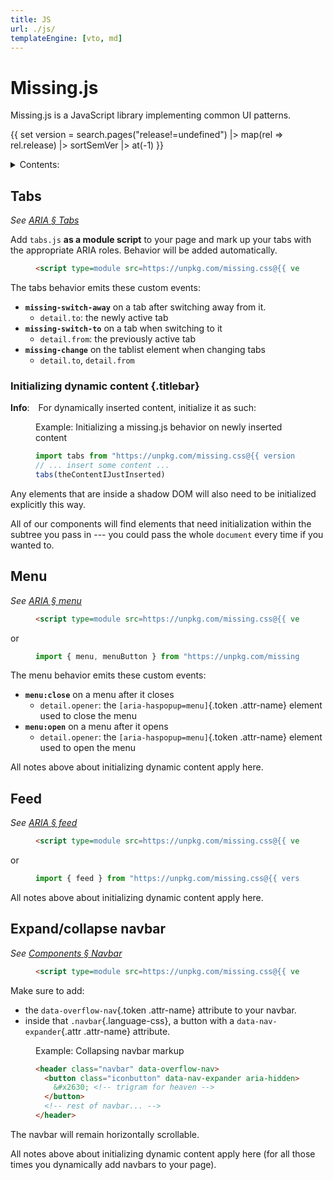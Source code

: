```yaml
---
title: JS
url: ./js/
templateEngine: [vto, md]
---
```


# Missing.js

Missing.js is a JavaScript library implementing common UI patterns.

{{ set version = search.pages("release!=undefined") |>
    map(rel => rel.release) |> sortSemVer |> at(-1) }}

<details>
  <summary>Contents:</summary>

  [[toc]]

</details>


## Tabs

_See [ARIA &sect; Tabs](/docs/aria/#tabs)_

Add `tabs.js` **as a module script** to your page and mark up your tabs with the appropriate ARIA roles.
Behavior will be added automatically.

<figure>

  ~~~ html
  <script type=module src=https://unpkg.com/missing.css@{{ version }}/dist/js/tabs.js></script>
  ~~~

</figure>

The tabs behavior emits these custom events:

- **`missing-switch-away`** on a tab after switching away from it.
  - `detail.to`: the newly active tab
- **`missing-switch-to`** on a tab when switching to it
  - `detail.from`: the previously active tab
- **`missing-change`** on the tablist element when changing tabs
  - `detail.to`, `detail.from`

<div class="info box">

### Initializing dynamic content {.titlebar}

**Info**:&emsp;For dynamically inserted content, initialize it as such:

<figure class="plain">

  <figcaption><sub-title class="allcaps">Example<v-h>: </v-h></sub-title>Initializing a missing.js behavior on newly inserted content</figcaption>

  ~~~ js
  import tabs from "https://unpkg.com/missing.css@{{ version }}/dist/js/tabs.js";
  // ... insert some content ...
  tabs(theContentIJustInserted)
  ~~~


</figure>

Any elements that are inside a shadow DOM will also need to be initialized explicitly this way.

All of our components will find elements that need initialization within the subtree you pass in ---
you could pass the whole `document` every time if you wanted to.

</div>


## Menu

_See [ARIA &sect; menu](/docs/aria/#menu)_

<figure>

  ~~~ html
  <script type=module src=https://unpkg.com/missing.css@{{ version }}/dist/js/menu.js>
  ~~~

</figure>

or

<figure>

  ~~~js
  import { menu, menuButton } from "https://unpkg.com/missing.css@{{ version }}/dist/js/menu.js";
  ~~~

</figure>

The menu behavior emits these custom events:

- **`menu:close`** on a menu after it closes
  - `detail.opener`: the `[aria-haspopup=menu]`{.token .attr-name} element used to close the menu
- **`menu:open`** on a menu after it opens
  - `detail.opener`: the `[aria-haspopup=menu]`{.token .attr-name} element used to open the menu

All notes above about initializing dynamic content apply here.


## Feed

_See [ARIA &sect; feed](/docs/aria/#feed)_

<figure>

  ~~~ html
  <script type=module src=https://unpkg.com/missing.css@{{ version }}/dist/js/feed.js>
  ~~~

</figure>

or

<figure>

  ~~~js
  import { feed } from "https://unpkg.com/missing.css@{{ version }}/dist/js/feed.js";
  ~~~

</figure>

All notes above about initializing dynamic content apply here.


## Expand/collapse navbar

_See [Components &sect; Navbar](/docs/components/#navbar)_

<figure>

  ~~~ html
  <script type=module src=https://unpkg.com/missing.css@{{ version }}/dist/js/overflow-nav.js>
  ~~~

</figure>

Make sure to add:

 - the `data-overflow-nav`{.token .attr-name} attribute to your navbar.
 - inside that `.navbar`{.language-css}, a button with a `data-nav-expander`{.attr .attr-name} attribute.

<figure>
<figcaption><sub-title class="allcaps">Example<v-h>: </v-h></sub-title>Collapsing navbar markup</figcaption>

  ~~~ html
  <header class="navbar" data-overflow-nav>
    <button class="iconbutton" data-nav-expander aria-hidden>
      &#x2630; <!-- trigram for heaven -->
    </button>
    <!-- rest of navbar... -->
  </header>
  ~~~

</figure>

The navbar will remain horizontally scrollable.

All notes above about initializing dynamic content apply here (for all those times you dynamically add navbars to your page).

